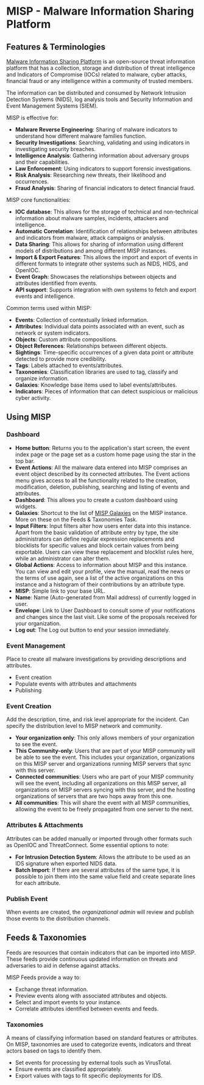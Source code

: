 # MISP - Malware Information Sharing Platform

## Features & Terminologies

[Malware Information Sharing Platform](https://www.misp-project.org/) is an open-source threat information platform that has a collection, storage and distribution of threat intelligence and Indicators of Compromise (IOCs) related to malware, cyber attacks, financial fraud or any intelligence within a community of trusted members.

The information can be distributed and consumed by Network Intrusion Detection Systems (NIDS), log analysis tools and Security Information and Event Management Systems (SIEM).

MISP is effective for:

* **Malware Reverse Engineering**: Sharing of malware indicators to understand how different malware families function.
* **Security Investigations**: Searching, validating and using indicators in investigating security breaches.
* **Intelligence Analysis**: Gathering information about adversary groups and their capabilities.
* **Law Enforcement**: Using indicators to support forensic investigations.
* **Risk Analysis**: Researching new threats, their likelihood and occurrences.
* **Fraud Analysis**: Sharing of financial indicators to detect financial fraud.

MISP core functionalities:

* **IOC database**: This allows for the storage of technical and non-technical information about malware samples, incidents, attackers and intelligence.
* **Automatic Correlation**: Identification of relationships between attributes and indicators from malware, attack campaigns or analysis.
* **Data Sharing**: This allows for sharing of information using different models of distributions and among different MISP instances.
* **Import & Export Features**: This allows the import and export of events in different formats to integrate other systems such as NIDS, HIDS, and OpenIOC.
* **Event Graph**: Showcases the relationships between objects and attributes identified from events.
* **API support**: Supports integration with own systems to fetch and export events and intelligence.

Common terms used within MISP:

* **Events**: Collection of contextually linked information.
* **Attributes**: Individual data points associated with an event, such as network or system indicators.
* **Objects**: Custom attribute compositions.
* **Object References**: Relationships between different objects.
* **Sightings**: Time-specific occurrences of a given data point or attribute detected to provide more credibility.
* **Tags**: Labels attached to events/attributes.
* **Taxonomies**: Classification libraries are used to tag, classify and organize information.
* **Galaxies**: Knowledge base items used to label events/attributes.
* **Indicators**: Pieces of information that can detect suspicious or malicious cyber activity.

## Using MISP

### Dashboard

* **Home button**: Returns you to the application's start screen, the event index page or the page set as a custom home page using the star in the top bar.
* **Event Actions**: All the malware data entered into MISP comprises an event object described by its connected attributes. The Event actions menu gives access to all the functionality related to the creation, modification, deletion, publishing, searching and listing of events and attributes.
* **Dashboard**: This allows you to create a custom dashboard using widgets.
* **Galaxies**: Shortcut to the list of [MISP Galaxies](https://github.com/MISP/misp-book/blob/main/galaxy) on the MISP instance. More on these on the Feeds & Taxonomies Task.
* **Input Filters**: Input filters alter how users enter data into this instance. Apart from the basic validation of attribute entry by type, the site administrators can define regular expression replacements and blocklists for specific values and block certain values from being exportable. Users can view these replacement and blocklist rules here, while an administrator can alter them.
* **Global Actions**: Access to information about MISP and this instance. You can view and edit your profile, view the manual, read the news or the terms of use again, see a list of the active organizations on this instance and a histogram of their contributions by an attribute type.
* **MISP**: Simple link to your base URL.
* **Name**: Name (Auto-generated from Mail address) of currently logged in user.
* **Envelope**: Link to User Dashboard to consult some of your notifications and changes since the last visit. Like some of the proposals received for your organization.
* **Log out**: The Log out button to end your session immediately.

### Event Management

Place to create all malware investigations by providing descriptions and attributes.

* Event creation
* Populate events with attributes and attachments
* Publishing

### Event Creation

Add the description, time, and risk level appropriate for the incident. Can specify the distribution level to MISP network and community.

* **Your organization only**: This only allows members of your organization to see the event.
* **This Community-only**: Users that are part of your MISP community will be able to see the event. This includes your organization, organizations on this MISP server and organizations running MISP servers that sync with this server.
* **Connected communities**: Users who are part of your MISP community will see the event, including all organizations on this MISP server, all organizations on MISP servers syncing with this server, and the hosting organizations of servers that are two hops away from this one.
* **All communities**: This will share the event with all MISP communities, allowing the event to be freely propagated from one server to the next.

### Attributes & Attachments

Attributes can be added manually or imported through other formats such as OpenIOC and ThreatConnect. Some essential options to note:

* **For Intrusion Detection System**: Allows the attribute to be used as an IDS signature when exported NIDS data.
* **Batch Import**: If there are several attributes of the same type, it is possible to join them into the same value field and create separate lines for each attribute.

### Publish Event

When events are created, the _organizational admin_ will review and publish those events to the distribution channels.

## Feeds & Taxonomies

Feeds are resources that contain indicators that can be imported into MISP. These feeds provide continuous updated information on threats and adversaries to aid in defense against attacks.

MISP Feeds provide a way to:

* Exchange threat information.
* Preview events along with associated attributes and objects.
* Select and import events to your instance.
* Correlate attributes identified between events and feeds.

### Taxonomies

A means of classifying information based on standard features or attributes. On MISP, taxonomies are used to categorize events, indicators and threat actors based on tags to identify them.

* Set events for processing by external tools such as VirusTotal.
* Ensure events are classified appropriately.
* Export values with tags to fit specific deployments for IDS.
